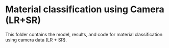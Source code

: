 # Material classification using Camera (LR+SR)​
This folder contains the model, results, and code for material classification using camera data (LR + SR).